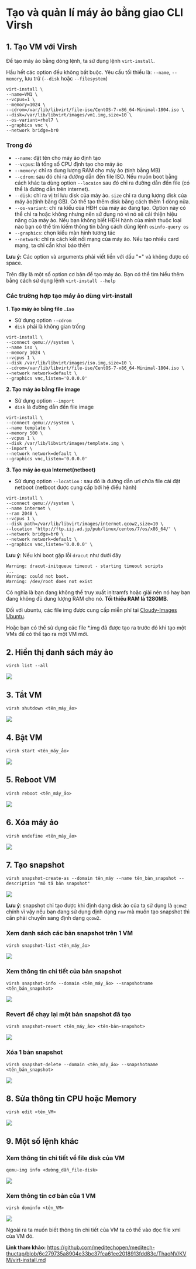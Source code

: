 # Tạo và quản lí máy ảo bằng giao CLI Virsh

## 1. Tạo VM với Virsh
Để tạo máy ảo bằng dòng lệnh, ta sử dụng lệnh `virt-install`.

Hầu hết các option đều không bắt buộc. Yêu cầu tối thiểu là: `--name`, `--memory`, lưu trữ (`--disk` hoặc `--filesystem`)

```
virt-install \
--name=VM1 \
--vcpus=1 \
--memory=1024 \
--cdrom=/var/lib/libvirt/file-iso/CentOS-7-x86_64-Minimal-1804.iso \
--disk=/var/lib/libvirt/images/vm1.img,size=10 \
--os-variant=rhel7 \
--graphics vnc \
--network bridge=br0
```

### Trong đó
- `--name`: đặt tên cho máy ảo định tạo
- `--vcpus`: là tổng số CPU định tạo cho máy ảo
- `--memory`: chỉ ra dung lượng RAM cho máy ảo (tính bằng MB)
- `--cdrom`: sau đó chỉ ra đường dẫn đến file ISO. Nếu muốn boot bằng cách khác ta dùng option `--locaion` sau đó chỉ ra đường dẫn đến file (có thể là đường dẫn trên internet).
- `--disk`: chỉ ra vị trí lưu disk của máy ảo. `size` chỉ ra dung lượng disk của máy ảo(tính bằng GB). Có thể tạo thêm disk bằng cách thêm 1 dòng nữa.
- `--os-variant`: chỉ ra kiểu của HĐH của máy ảo đang tạo. Option này có thể chỉ ra hoặc không nhưng nên sử dụng nó vì nó sẽ cải thiện hiệu năng của máy ảo. Nếu bạn không biết HĐH hành của mình thuộc loại nào bạn có thể tìm kiếm thông tin bằng cách dùng lệnh `osinfo-query os`
- `--graphics`: chọn kiểu màn hình tương tác
- `--network`: chỉ ra cách kết nối mạng của máy ảo. Nếu tạo nhiều card mạng, ta chỉ cần khai báo thêm


**Lưu ý:** Các option và arguments phải viết liền với dấu "=" và không được có space.

Trên đây là một số option cơ bản để tạo máy ảo. Bạn có thể tìm hiểu thêm bằng cách sử dụng lệnh `virt-install --help`

### Các trường hợp tạo máy ảo dùng virt-install
**1. Tạo máy ảo bằng file `.iso`**
- Sử dụng option `--cdrom`
- `disk` phải là không gian trống
```   
virt-install \
--connect qemu:///system \
--name iso \
--memory 1024 \
--vcpus 1 \
--disk /var/lib/libvirt/images/iso.img,size=10 \
--cdrom=/var/lib/libvirt/file-iso/CentOS-7-x86_64-Minimal-1804.iso \
--network network=default \
--graphics vnc,listen='0.0.0.0'
```    

**2. Tạo máy ảo bằng file image**
- Sử dụng option `--import`
- `disk` là đường dẫn đến file image

```
virt-install \
--connect qemu:///system \
--name template \
--memory 500 \
--vcpus 1 \
--disk /var/lib/libvirt/images/template.img \
--import \
--network network=default \
--graphics vnc,listen='0.0.0.0'    
```

**3. Tạo máy ảo qua Internet(netboot)**
- Sử dụng option `--location` : sau đó là đường dẫn url chứa file cài đặt netboot (netboot được cung cấp bởi hệ điểu hành)
```
virt-install \
--connect qemu:///system \
--name internet \
--ram 2048 \
--vcpus 1 \
--disk path=/var/lib/libvirt/images/internet.qcow2,size=10 \
--location 'http://ftp.iij.ad.jp/pub/linux/centos/7/os/x86_64/' \
--network bridge=br0 \
--network network=default \
--graphics vnc,listen='0.0.0.0' \      
```

**Lưu ý**: Nếu khi boot gặp lỗi `dracut` như dưới đây
```
Warning: dracut-initqueue timeout - starting timeout scripts
...
Warning: could not boot.
Warning: /dev/root does not exist
```
Có nghĩa là bạn đang không thể truy xuất initramfs hoặc giải nén nó hay bạn đang không đủ dung lượng RAM cho nó. **Tối thiểu RAM là 1280MB**.

Đối với ubuntu, các file img được cung cấp miễn phí tại [Cloudy-Images Ubuntu](https://cloud-images.ubuntu.com/).

Hoặc bạn có thể sử dụng các file *.img đã được tạo ra trước đó khi tạo một VMs để có thể tạo ra một VM mới.

## 2. Hiển thị danh sách máy ảo
```
virsh list --all
```

<img src = "..\images\Screenshot_39.png">

## 3. Tắt VM
```
virsh shutdown <tên_máy_ảo>
```

<img src = "..\images\Screenshot_40.png">

## 4. Bật VM
```
virsh start <tên_máy_ảo>
```

<img src = "..\images\Screenshot_43.png">

## 5. Reboot VM
```
virsh reboot <tên_máy_ảo>
```

<img src = "..\images\Screenshot_41.png">

## 6. Xóa máy ảo
```
virsh undefine <tên_máy_ảo>
```

<img src= "..\images\Screenshot_42.png">

## 7. Tạo snapshot
```
virsh snapshot-create-as --domain tên_máy --name tên_bản_snapshot --description "mô tả bản snapshot"
```

<img src = "..\images\Screenshot_44.png">

**Lưu ý**: snapshot chỉ tạo được khi định dạng disk ảo của ta sử dụng là `qcow2` chính vì vậy nếu bạn đang sử dụng định dạng `raw` mà muốn tạo snapshot thì cần phải chuyển sang định dạng `qcow2`.

### Xem danh sách các bản snapshot trên 1 VM
```
virsh snapshot-list <tên_máy_ảo>
```

<img src = "..\images\Screenshot_45.png">

### Xem thông tin chi tiết của bản snapshot
```
virsh snapshot-info --domain <tên_máy_ảo> --snapshotname <tên_bản_snapshot>
```

<img src = "..\images\Screenshot_46.png">

### Revert để chạy lại một bản snapshot đã tạo
```
virsh snapshot-revert <tên_máy_ảo> <tên-bản-snapshot>
```

<img src = "..\images\Screenshot_47.png">

### Xóa 1 bản snapshot
```
virsh snapshot-delete --domain <tên_máy_ảo> --snapshotname <tên_bản_snapshot>
```

<img src ="..\images\Screenshot_48.png">

## 8. Sửa thông tin CPU hoặc Memory
```
virsh edit <tên_VM>
```

<img src ="..\images\Screenshot_49.png">

## 9. Một số lệnh khác
### Xem thông tin chi tiết về file disk của VM
```
qemu-img info <đường_dẫn_file-disk>
```

<img src= "..\images\Screenshot_50.png">

### Xem thông tin cơ bản của 1 VM
```
virsh dominfo <tên_VM>
```

<img src= "..\images\Screenshot_51.png">

Ngoài ra ta muốn biết thông tin chi tiết của VM ta có thể vào đọc file xml của VM đó.

**Link tham khảo:** https://github.com/meditechopen/meditech-thuctap/blob/6c279735a8904e33bc37fca61ee2018913fdd83c/ThaoNV/KVM/virt-install.md